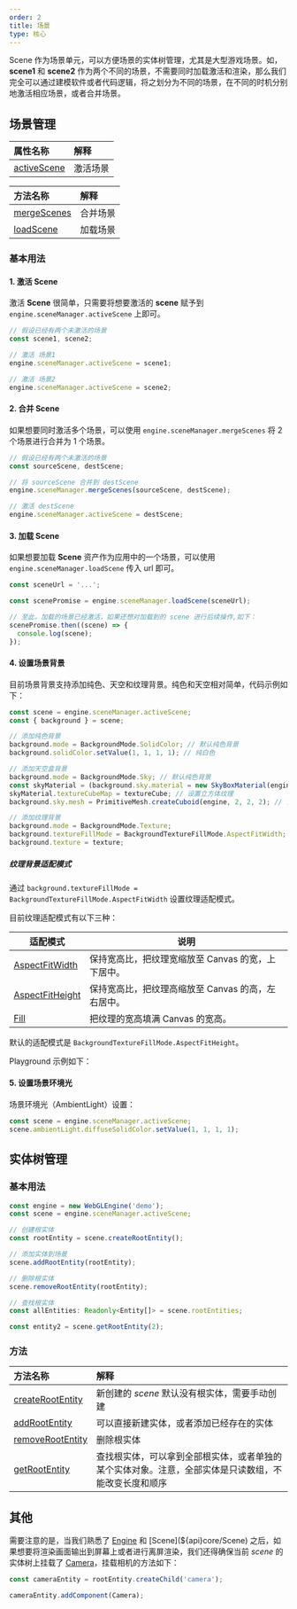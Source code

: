 ```yaml
---
order: 2
title: 场景
type: 核心
---
```


Scene 作为场景单元，可以方便场景的实体树管理，尤其是大型游戏场景。如，**scene1** 和 **scene2** 作为两个不同的场景，不需要同时加载激活和渲染，那么我们完全可以通过建模软件或者代码逻辑，将之划分为不同的场景，在不同的时机分别地激活相应场景，或者合并场景。

## 场景管理

| 属性名称                                           | 解释     |
| :------------------------------------------------- | :------- |
| [activeScene](${api}core/SceneManager#activeScene) | 激活场景 |

| 方法名称                                           | 解释     |
| :------------------------------------------------- | :------- |
| [mergeScenes](${api}core/SceneManager#mergeScenes) | 合并场景 |
| [loadScene](${api}core/SceneManager#loadScene)     | 加载场景 |

### 基本用法

#### 1. 激活 Scene

激活 **Scene** 很简单，只需要将想要激活的 **scene** 赋予到 `engine.sceneManager.activeScene` 上即可。

```typescript
// 假设已经有两个未激活的场景
const scene1, scene2;

// 激活 场景1
engine.sceneManager.activeScene = scene1;

// 激活 场景2
engine.sceneManager.activeScene = scene2;
```

#### 2. 合并 Scene

如果想要同时激活多个场景，可以使用 `engine.sceneManager.mergeScenes` 将 2 个场景进行合并为 1 个场景。

```typescript
// 假设已经有两个未激活的场景
const sourceScene, destScene;

// 将 sourceScene 合并到 destScene
engine.sceneManager.mergeScenes(sourceScene, destScene);

// 激活 destScene
engine.sceneManager.activeScene = destScene;
```

#### 3. 加载 Scene

如果想要加载 **Scene** 资产作为应用中的一个场景，可以使用 `engine.sceneManager.loadScene` 传入 url 即可。

```typescript
const sceneUrl = '...';

const scenePromise = engine.sceneManager.loadScene(sceneUrl);

// 至此，加载的场景已经激活，如果还想对加载到的 scene 进行后续操作,如下：
scenePromise.then((scene) => {
  console.log(scene);
});
```

#### 4. 设置场景背景

目前场景背景支持添加纯色、天空和纹理背景。纯色和天空相对简单，代码示例如下：

```typescript
const scene = engine.sceneManager.activeScene;
const { background } = scene;

// 添加纯色背景
background.mode = BackgroundMode.SolidColor; // 默认纯色背景
background.solidColor.setValue(1, 1, 1, 1); // 纯白色

// 添加天空盒背景
background.mode = BackgroundMode.Sky; // 默认纯色背景
const skyMaterial = (background.sky.material = new SkyBoxMaterial(engine)); // 添加天空盒材质
skyMaterial.textureCubeMap = textureCube; // 设置立方体纹理
background.sky.mesh = PrimitiveMesh.createCuboid(engine, 2, 2, 2); // 设置天空盒网格

// 添加纹理背景
background.mode = BackgroundMode.Texture;
background.textureFillMode = BackgroundTextureFillMode.AspectFitWidth;
background.texture = texture;
```

##### 纹理背景适配模式

通过 `background.textureFillMode = BackgroundTextureFillMode.AspectFitWidth` 设置纹理适配模式。

目前纹理适配模式有以下三种：

| 适配模式        | 说明                                               |
| --------------- | -------------------------------------------------- |
| [AspectFitWidth](${api}core/BackgroundTextureFillMode#AspectFitWidth)  | 保持宽高比，把纹理宽缩放至 Canvas 的宽，上下居中。 |
| [AspectFitHeight](${api}core/BackgroundTextureFillMode#AspectFitHeight) | 保持宽高比，把纹理高缩放至 Canvas 的高，左右居中。 |
| [Fill](${api}core/BackgroundTextureFillMode#Fill)            | 把纹理的宽高填满 Canvas 的宽高。                   |

默认的适配模式是 `BackgroundTextureFillMode.AspectFitHeight`。

Playground 示例如下：

<playground src="background.ts"></playground>

#### 5. 设置场景环境光

场景环境光（AmbientLight）设置：

```typescript
const scene = engine.sceneManager.activeScene;
scene.ambientLight.diffuseSolidColor.setValue(1, 1, 1, 1);

```

## 实体树管理

### 基本用法

```typescript
const engine = new WebGLEngine('demo');
const scene = engine.sceneManager.activeScene;

// 创建根实体
const rootEntity = scene.createRootEntity();

// 添加实体到场景
scene.addRootEntity(rootEntity);

// 删除根实体
scene.removeRootEntity(rootEntity);

// 查找根实体
const allEntities: Readonly<Entity[]> = scene.rootEntities;

const entity2 = scene.getRootEntity(2);
```

### 方法

| 方法名称 | 解释 |
| :-- | :-- |
| [createRootEntity](${api}core/Scene#createRootEntity) | 新创建的 _scene_ 默认没有根实体，需要手动创建 |
| [addRootEntity](${api}core/Scene#addRootEntity) | 可以直接新建实体，或者添加已经存在的实体 |
| [removeRootEntity](${api}core/Scene#removeRootEntity) | 删除根实体 |
| [getRootEntity](${api}core/Scene#getRootEntity) | 查找根实体，可以拿到全部根实体，或者单独的某个实体对象。注意，全部实体是只读数组，不能改变长度和顺序 |

## 其他

需要注意的是，当我们熟悉了 [Engine](${api}core/Engine) 和 [Scene](${api}core/Scene) 之后，如果想要将渲染画面输出到屏幕上或者进行离屏渲染，我们还得确保当前 _scene_ 的实体树上挂载了 [Camera](${api}core/Camera)，挂载相机的方法如下：

```typescript
const cameraEntity = rootEntity.createChild('camera');

cameraEntity.addComponent(Camera);
```
